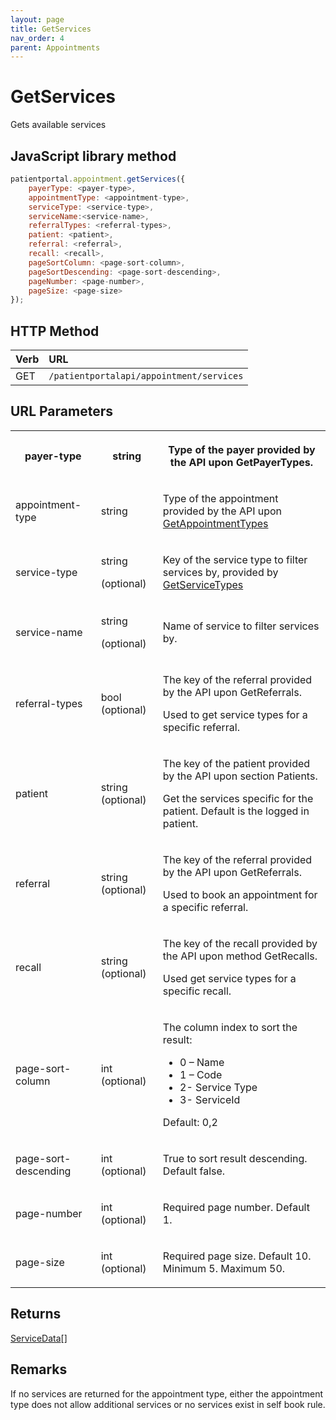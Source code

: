 ```yaml
---
layout: page
title: GetServices
nav_order: 4
parent: Appointments
---
```


# GetServices

Gets available services

## JavaScript library method

```javascript
patientportal.appointment.getServices({
    payerType: <payer-type>,
    appointmentType: <appointment-type>,
    serviceType: <service-type>,
    serviceName:<service-name>,
    referralTypes: <referral-types>,
    patient: <patient>,
    referral: <referral>,
    recall: <recall>,
    pageSortColumn: <page-sort-column>,
    pageSortDescending: <page-sort-descending>,
    pageNumber: <page-number>,
    pageSize: <page-size>
});
```

## HTTP Method

| Verb | URL                                               |
|:-----|:--------------------------------------------------|
| GET | `/patientportalapi/appointment/services` |

## URL Parameters

<table><tbody><tr><th><p>payer-type</p></th><th colspan="2"><p>string</p></th><th><p>Type of the payer provided by the API upon GetPayerTypes.</p></th></tr><tr><td><p>appointment-type</p></td><td colspan="2"><p>string</p></td><td><p>Type of the appointment provided by the API upon <a href="#_GetAppointmentTypes">GetAppointmentTypes</a></p></td></tr><tr><td><p>service-type</p></td><td colspan="2"><p>string</p><p>(optional)</p></td><td><p>Key of the service type to filter services by, provided by <a href="#_GetServiceTypes">GetServiceTypes</a></p></td></tr><tr><td><p>service-name</p></td><td colspan="2"><p>string</p><p>(optional)</p></td><td><p>Name of service to filter services by.</p></td></tr><tr><td><p>referral-types</p></td><td colspan="2"><p>bool (optional)</p></td><td><p>The key of the referral provided by the API upon GetReferrals.</p><p>Used to get service types for a specific referral.</p></td></tr><tr><td><p>patient</p></td><td colspan="2"><p>string (optional)</p></td><td><p>The key of the patient provided by the API upon section Patients.</p><p>Get the services specific for the patient. Default is the logged in patient.</p></td></tr><tr><td><p>referral</p></td><td colspan="2"><p>string (optional)</p></td><td><p>The key of the referral provided by the API upon GetReferrals.</p><p>Used to book an appointment for a specific referral.</p></td></tr><tr><td><p>recall</p></td><td colspan="2"><p>string (optional)</p></td><td><p>The key of the recall provided by the API upon method GetRecalls.</p><p>Used get service types for a specific recall.</p></td></tr><tr><td><p>page-sort-column</p></td><td><p>int (optional)</p></td><td colspan="2"><p>The column index to sort the result:</p><ul><li>0 – Name</li><li>1 – Code</li><li>2- Service Type</li><li>3- ServiceId</li></ul><p>Default: 0,2</p></td></tr><tr><td><p>page-sort-descending</p></td><td><p>int (optional)</p></td><td colspan="2"><p>True to sort result descending. Default false.</p></td></tr><tr><td><p>page-number</p></td><td><p>int (optional)</p></td><td colspan="2"><p>Required page number. Default 1.</p></td></tr><tr><td><p>page-size</p></td><td><p>int (optional)</p></td><td colspan="2"><p>Required page size. Default 10. Minimum 5. Maximum 50.</p></td></tr></tbody></table>

## Returns

[ServiceData](../objects-and-data-types/servicedata)[]

## Remarks

If no services are returned for the appointment type, either the appointment type does not allow additional services or no services exist in self book rule.
